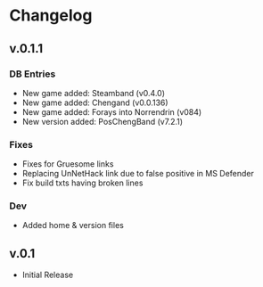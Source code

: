 # Changelog

## v.0.1.1
### DB Entries
+ New game added: Steamband (v0.4.0)
+ New game added: Chengand (v0.0.136)
+ New game added: Forays into Norrendrin (v084)
+ New version added: PosChengBand (v7.2.1)

### Fixes
+ Fixes for Gruesome links
+ Replacing UnNetHack link due to false positive in MS Defender
+ Fix build txts having broken lines

### Dev
+ Added home & version files

## v.0.1
+ Initial Release
